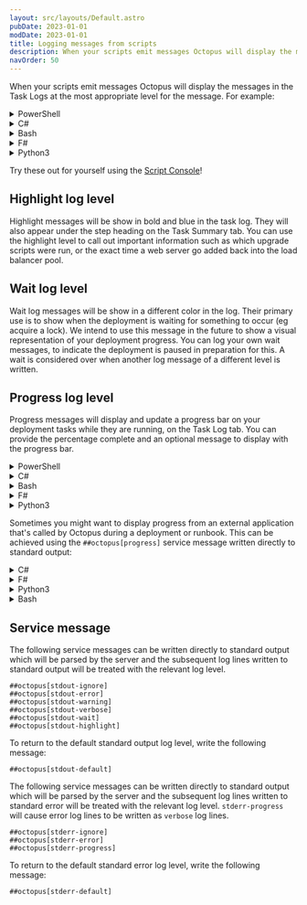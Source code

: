 ```yaml
---
layout: src/layouts/Default.astro
pubDate: 2023-01-01
modDate: 2023-01-01
title: Logging messages from scripts
description: When your scripts emit messages Octopus will display the messages in the Task Logs at the most appropriate level for the message.
navOrder: 50
---
```


When your scripts emit messages Octopus will display the messages in the Task Logs at the most appropriate level for the message. For example:

<details data-group="logging-messages-in-scripts">
<summary>PowerShell</summary>

```powershell
Write-Verbose "This will be logged as a Verbose message - verbose messages are hidden by default"
Write-Host "This will be logged as Information"
Write-Output "This will be logged as Information too!"
Write-Highlight "This is a highlight"
Write-Wait "Deployment is waiting on something"
Write-Warning "This will be logged as a Warning"
Write-Error "This will be logged as an Error and may cause your script to stop running - take a look at the section on Error Handling"
```

</details>
<details data-group="logging-messages-in-scripts">
<summary>C#</summary>

```csharp
Console.WriteLine("This will be logged as Information");
Console.Out.WriteLine("This will be logged as Information too!");
Console.Error.WriteLine("This will be logged as an Error.");
Octopus.WriteVerbose("Verbose!!!");
Octopus.WriteHighlight("This is a highlight");
Octopus.WriteWait("Deployment is waiting on something");
Octopus.WriteWarning("Warning");
```

</details>
<details data-group="logging-messages-in-scripts">
<summary>Bash</summary>

```bash
echo "This will be logged as Information"
write_verbose "Verbose!!"
write_highlight "This is a highlight"
write_wait "Deployment is waiting on something"
write_warning "Warning"
>&2 echo "This will be logged as an Error"
echoerror() { echo "$@" 1>&2; }
echoerror "You can even define your own function to echo an error!"
```

</details>
<details data-group="logging-messages-in-scripts">
<summary>F#</summary>

```fsharp
printfn "This will be logged as Information"
writeVerbose "Verbose!!"
writeHighlight "This is a highlight"
writeWait "Deployment is waiting on something"
writeWarning "Warning"
eprintfn "This will be logged as Error"
```

</details>
<details data-group="logging-messages-in-scripts">
<summary>Python3</summary>

```python
print("This will be logged as Information")
printverbose("Verbose!")
printhighlight("This is a highlight")
printwait("Deployment is waiting on something")
printwarning("Warning")
print("This will be logged as an error", file=sys.stderr)
```

</details>

Try these out for yourself using the [Script Console](/docs/administration/managing-infrastructure/script-console)!

## Highlight log level

Highlight messages will be show in bold and blue in the task log. They will also appear under the step heading on the Task Summary tab. You can use the highlight level to call out important information such as which upgrade scripts were run, or the exact time a web server go added back into the load balancer pool.

## Wait log level

Wait log messages will be show in a different color in the log. Their primary use is to show when the deployment is waiting for something to occur (eg acquire a lock). We intend to use this message in the future to show a visual representation of your deployment progress. You can log your own wait messages, to indicate the deployment is paused in preparation for this. A wait is considered over when another log message of a different level is written.

## Progress log level

Progress messages will display and update a progress bar on your deployment tasks while they are running, on the Task Log tab. You can provide the percentage complete and an optional message to display with the progress bar.

<details data-group="deployments-custom-scripts-logging-messages">
<summary>PowerShell</summary>

```ps PowerShell
Update-Progress 10
Update-Progress 50 "Woah, we're halfway there!"
```

</details>
<details data-group="deployments-custom-scripts-logging-messages">
<summary>C#</summary>

```csharp
Octopus.UpdateProgress(10);
Octopus.UpdateProgress(50, "Woah, we're halfway there!");
```

</details>
<details data-group="deployments-custom-scripts-logging-messages">
<summary>Bash</summary>

```bash
update_progress 10
update_progress 50 "Woah, we're halfway there!"
```

</details>
<details data-group="deployments-custom-scripts-logging-messages">
<summary>F#</summary>

```fsharp
Octopus.updateProgress 10
Octopus.updateProgress 50 "Woah, we're halfway there!"
```

</details>
<details data-group="deployments-custom-scripts-logging-messages">
<summary>Python3</summary>

```python
updateprogress(10)
updateprogress(50, 'Woah, we\'re halfway there!')
```

</details>

Sometimes you might want to display progress from an external application that's called by Octopus during a deployment or runbook. This can be achieved using the `##octopus[progress]` service message written directly to standard output:

<details data-group="deployments-custom-scripts-progress-service-message">
<summary>C#</summary>

```csharp
private static string EncodeServiceMessageValue(string value)
{
    var valueBytes = System.Text.Encoding.UTF8.GetBytes(value);
    return Convert.ToBase64String(valueBytes);
}

Console.WriteLine("##octopus[progress percentage='{0}' message='{1}']", EncodeServiceMessageValue(percentage.ToString()), EncodeServiceMessageValue(message));
```

</details>
<details data-group="deployments-custom-scripts-progress-service-message">
<summary>F#</summary>

```fsharp
let private encode (value:string) = System.Text.Encoding.UTF8.GetBytes(value) |> Convert.ToBase64String
let private writeServiceMessage name content =  printfn "##octopus[%s %s]" name content
let updateProgress (percentage: int) message =
    let encodedMessage = message |> encode
    let encodedPercentage = percentage.ToString() |> encode
    let content = sprintf "percentage='%s' message='%s'" encodedPercentage encodedMessage
    writeServiceMessage "progress" content
```

</details>
<details data-group="deployments-custom-scripts-progress-service-message">
<summary>Python3</summary>

```python
def encode(value):
    return base64.b64encode(value.encode('utf-8')).decode('utf-8')

def updateprogress(progress, message=None):
    encodedProgress = encode(str(progress))
    encodedMessage = encode(message)

    print("##octopus[progress percentage='{0}' message='{1}']".format(encodedProgress, encodedMessage))
```

</details>
<details data-group="deployments-custom-scripts-progress-service-message">
<summary>Bash</summary>

```bash
function encode_servicemessagevalue
{
	echo -n "$1" | openssl enc -base64 -A
}

echo "##octopus[progress percentage='$(encode_servicemessagevalue "$1")' message='$(encode_servicemessagevalue "$2")']"
```

</details>

## Service message

The following service messages can be written directly to standard output which will be parsed by the server and the subsequent log lines written to standard output will be treated with the relevant log level.
```
##octopus[stdout-ignore]
##octopus[stdout-error]
##octopus[stdout-warning]
##octopus[stdout-verbose]
##octopus[stdout-wait]
##octopus[stdout-highlight]
```

To return to the default standard output log level, write the following message:
```
##octopus[stdout-default]
```


The following service messages can be written directly to standard output which will be parsed by the server and the subsequent log lines written to standard error will be treated with the relevant log level. `stderr-progress` will cause error log lines to be written as `verbose` log lines.
```
##octopus[stderr-ignore]
##octopus[stderr-error]
##octopus[stderr-progress]
```

To return to the default standard error log level, write the following message:
```
##octopus[stderr-default]
```
